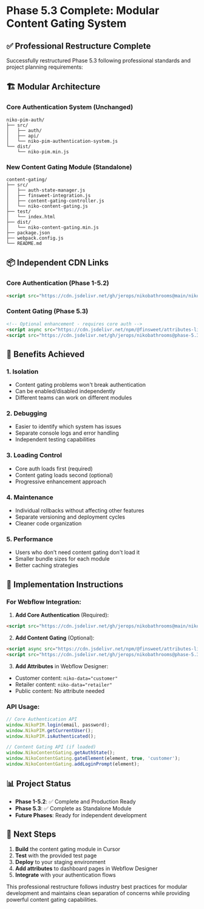 # Phase 5.3 Complete: Modular Content Gating System

## ✅ Professional Restructure Complete

Successfully restructured Phase 5.3 following professional standards and project planning requirements:

## 🏗️ Modular Architecture

### Core Authentication System (Unchanged)
```
niko-pim-auth/
├── src/
│   ├── auth/
│   ├── api/
│   └── niko-pim-authentication-system.js
└── dist/
    └── niko-pim.min.js
```

### New Content Gating Module (Standalone)
```
content-gating/
├── src/
│   ├── auth-state-manager.js
│   ├── finsweet-integration.js  
│   ├── content-gating-controller.js
│   └── niko-content-gating.js
├── test/
│   └── index.html
├── dist/
│   └── niko-content-gating.min.js
├── package.json
├── webpack.config.js
└── README.md
```

## 📦 Independent CDN Links

### Core Authentication (Phase 1-5.2)
```html
<script src="https://cdn.jsdelivr.net/gh/jerops/nikobathrooms@main/niko-pim-auth/dist/niko-pim.min.js"></script>
```

### Content Gating (Phase 5.3) 
```html
<!-- Optional enhancement - requires core auth -->
<script async src="https://cdn.jsdelivr.net/npm/@finsweet/attributes-listfilter@1/listfilter.js"></script>
<script src="https://cdn.jsdelivr.net/gh/jerops/nikobathrooms@phase-5.3-content-gating/content-gating/dist/niko-content-gating.min.js"></script>
```

## 🔧 Benefits Achieved

### 1. **Isolation**
- Content gating problems won't break authentication
- Can be enabled/disabled independently
- Different teams can work on different modules

### 2. **Debugging** 
- Easier to identify which system has issues
- Separate console logs and error handling
- Independent testing capabilities

### 3. **Loading Control**
- Core auth loads first (required)
- Content gating loads second (optional)
- Progressive enhancement approach

### 4. **Maintenance**
- Individual rollbacks without affecting other features
- Separate versioning and deployment cycles
- Cleaner code organization

### 5. **Performance**
- Users who don't need content gating don't load it
- Smaller bundle sizes for each module
- Better caching strategies

## 🚀 Implementation Instructions

### For Webflow Integration:

1. **Add Core Authentication** (Required):
```html
<script src="https://cdn.jsdelivr.net/gh/jerops/nikobathrooms@main/niko-pim-auth/dist/niko-pim.min.js"></script>
```

2. **Add Content Gating** (Optional):
```html
<script async src="https://cdn.jsdelivr.net/npm/@finsweet/attributes-listfilter@1/listfilter.js"></script>
<script src="https://cdn.jsdelivr.net/gh/jerops/nikobathrooms@phase-5.3-content-gating/content-gating/dist/niko-content-gating.min.js"></script>
```

3. **Add Attributes** in Webflow Designer:
- Customer content: `niko-data="customer"`
- Retailer content: `niko-data="retailer"`  
- Public content: No attribute needed

### API Usage:

```javascript
// Core Authentication API
window.NikoPIM.login(email, password);
window.NikoPIM.getCurrentUser();
window.NikoPIM.isAuthenticated();

// Content Gating API (if loaded)
window.NikoContentGating.getAuthState();
window.NikoContentGating.gateElement(element, true, 'customer');
window.NikoContentGating.addLoginPrompt(element);
```

## 📊 Project Status

- **Phase 1-5.2**: ✅ Complete and Production Ready
- **Phase 5.3**: ✅ Complete as Standalone Module 
- **Future Phases**: Ready for independent development

## 🔄 Next Steps

1. **Build** the content gating module in Cursor
2. **Test** with the provided test page  
3. **Deploy** to your staging environment
4. **Add attributes** to dashboard pages in Webflow Designer
5. **Integrate** with your authentication flows

This professional restructure follows industry best practices for modular development and maintains clean separation of concerns while providing powerful content gating capabilities.